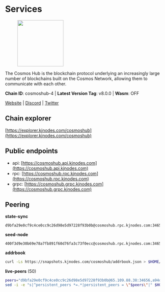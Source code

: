# Services

<figure><img src="https://raw.githubusercontent.com/kj89/testnet_manuals/main/pingpub/logos/cosmoshub.png" width="150" alt=""><figcaption></figcaption></figure>

The Cosmos Hub is the blockchain protocol underlying an  increasingly large number of blockchains built on the  Cosmos Network, allowing them to communicate with each other.

**Chain ID**: cosmoshub-4 | **Latest Version Tag**: v8.0.0 | **Wasm**: OFF

[Website](https://hub.cosmos.network) | [Discord](https://discord.gg/cosmosnetwork) | [Twitter](https://twitter.com/cosmoshub)




## Chain explorer
[https://explorer.kjnodes.com/cosmoshub](https://explorer.kjnodes.com/cosmoshub)

## Public endpoints

* api: [https://cosmoshub.api.kjnodes.com](https://cosmoshub.api.kjnodes.com)
* rpc: [https://cosmoshub.rpc.kjnodes.com](https://cosmoshub.rpc.kjnodes.com)
* grpc: [https://cosmoshub.grpc.kjnodes.com](https://cosmoshub.grpc.kjnodes.com)

## Peering

**state-sync**

```text
d9bfa29e0cf9c4ce0cc9c26d98e5d97228f93b0b@cosmoshub.rpc.kjnodes.com:34656
```

**seed-node**

```text
400f3d9e30b69e78a7fb891f60d76fa3c73f0ecc@cosmoshub.rpc.kjnodes.com:34659
```

**addrbook**
```bash
curl -Ls https://snapshots.kjnodes.com/cosmoshub/addrbook.json > $HOME/.gaia/config/addrbook.json
```

**live-peers** (50)
```bash
peers="d9bfa29e0cf9c4ce0cc9c26d98e5d97228f93b0b@65.109.88.38:34656,a94dff85ed430f0475f41fe306c82b7eb7f6e858@51.91.153.78:31649,1cce99042f884d669e7287e3e362bff8e385c63e@46.4.79.183:26726,84faffef21be153c2677c22ee1090d49078d2758@34.125.192.158:26656,1da54d20c7339713f1d6d28dd2117087dd33d0ca@154.53.32.78:26656,e0ab6c5cc86959853f499236b8297344802ac5f4@5.161.139.201:26656,b858ca4f3fed2c36b949cf67188b126e2542a39a@135.181.215.115:26726,e55d302b4c706e50b416a76666cf2f33ae64dc79@65.109.106.169:26656,c940e11c1072dad06da3b1b48ca92966bb37e93a@74.96.207.58:28721,6ea2ef7d3dd5d6967708a0b31eed85ba090a90a1@65.108.121.190:12010,f5f8b96406a165d486be243723bfa7291db1cf62@35.230.170.155:26656,c5bf14906ba28dcb389e055f824dabe9576ed3f4@52.87.182.81:26656,34f8521343bb29a2b7dc44f0e4f1e91f930882be@95.216.98.181:26656,e829d4764a5cecc44b3414777853b34407b36601@185.16.39.179:26656,625fbb458b228229bcfaec6b834c1aa40f634bbf@165.22.199.234:26090,c1e437f73b8889b78ea34981e7c349157ad80284@107.135.15.66:26656,aa70e2cc756b8dd9e265e578197d3049d67d731f@93.189.30.109:26656,332388be4c4941870b0f609011bc0ab583c31ff9@144.91.91.4:26656,76cb6275dcd71f43aecf3b8dddae08554b7cc6f5@51.79.20.226:26656,fe21dd474640247888fc7c4dce82da8da08a8bfd@135.181.113.227:26656,e726816f42831689eab9378d5d577f1d06d25716@176.9.188.21:26656,2633bc088bcf96209b695734005952906b5c45e3@3.123.191.80:26656,3a94f1021e84bb54a640e5b1c1fe16827824e4f7@51.79.20.217:26656,6ff67ff7e2206f107a0b98e5e4e9272cb10c77d3@204.238.254.230:26656,8698cb819c9a4503fe2c71055f1380d08edc5adf@204.16.244.116:26656,a09ed43e09f773e39855dc5d8b6a220eff4cb947@204.16.241.207:26656,4ddba29a7dfa740a4edeb5c620c963f67f951e1d@5.9.72.212:2000,44594a57ce538a21f8558bcb1c9ce560ad879e3e@15.235.114.84:26656,460967e46cc013e5e3eb365c1a8d271b0662549f@35.208.242.182:26656,9c3e9ecedf6817c902b58e7f976aca3797df03fb@51.79.20.221:26656,48fc4fe58d5392bda805212ba0c8e4e772dba1f9@142.132.158.93:14956,67685d93f2256caa7a2d53e3a104f9e437c3d247@95.216.114.244:26656,d17dffabf7ad521719e4175245d54ac2994a458d@138.201.127.91:26678,614110aa53c4d6ee6b47cc10a420e2a001691e7b@51.81.208.4:26656,d54eacb237dfbc0eb934a45509f878eb3ea3a5b3@64.44.148.195:26656,98c2818b7c76e54dda43d543d9f216597403f1e9@144.217.77.98:26656,ca5011c44fd74d95e7fca487c69e301df195750c@65.108.122.246:26726,dd53fa5cfb6a604feb80860d47506d0dd84baa12@142.132.210.234:26656,cdcf64dfef6fa53c3bf25b0657f1094a2c71eed8@65.109.33.114:14956,ba3bacc714817218562f743178228f23678b2873@34.141.15.99:26656,21324a8ab48c26d64a71cea42654e3554e1845f8@27.72.97.236:26656,1997e68bf205bedeed0c4723786bf03464987dc1@77.87.108.21:26656,222385f3ce7f55f9c01c23f2ee340ed9548b18fa@35.222.169.98:26656,57b6404b031f6513bde381cfb8f3e96a6024e8ee@51.79.20.234:26656,fd4d63438f9e69da0220c7d97bc4cead5e12fcdd@195.201.63.87:26666,f591c0b0a30b4515120d69cc9f5554049dfec697@15.235.53.45:26656,84718db3de9588699b797965879d282061960293@51.79.20.219:26656,fcaed56b8f095a5589a97bf93d54e356561130a1@51.79.20.224:26656,9edd51012df3a09395a48eb68a84723d6308e08c@35.212.116.100:26656,effc008dee70b05eb33e27b3ec7d78a3032ef001@157.90.0.9:31440"
sed -i -e "s|^persistent_peers *=.*|persistent_peers = \"$peers\"|" $HOME/.gaia/config/config.toml
```
